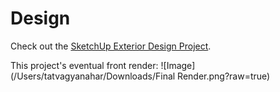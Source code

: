 # Design
Check out the [SketchUp Exterior Design Project](https://drive.google.com/file/d/1NtT5VSxz0MZTs1Y-a2DuA6GVcBUFWmvh/view?usp=drive_link).

This project's eventual front render:
![Image](/Users/tatvagyanahar/Downloads/Final Render.png?raw=true)
